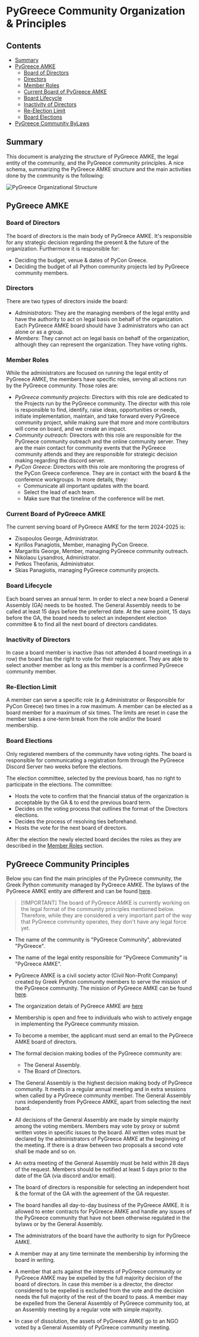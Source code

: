 # PyGreece Community Organization & Principles

## Contents

- [Summary](#summary)
- [PyGreece AMKE](#pygreece-amke)
  - [Board of Directors](#board-of-directors)
  - [Directors](#directors)
  - [Member Roles](#member-roles)
  - [Current Board of PyGreece AMKE](#current-board-of-pygreece-amke)
  - [Board Lifecycle](#board-lifecycle)
  - [Inactivity of Directors](#inactivity-of-directors)
  - [Re-Election Limit](#re-election-limit)
  - [Board Elections](#board-elections)
- [PyGreece Community ByLaws](#pygreece-community-bylaws)

## Summary

This document is analyzing the structure of PyGreece AMKE, the legal entity of the
community, and the PyGreece community principles. A nice schema, summarizing the PyGreece
AMKE structure and the main activities done by the community is the following:

![PyGreece Organizational Structure](../../assets/img/pygreece_organizational_structure.jpg)

## PyGreece AMKE

### Board of Directors

The board of directors is the main body of PyGreece AMKE. It's responsible for any
strategic decision regarding the present & the future of the organization. Furthermore it
is responsible for:

- Deciding the budget, venue & dates of PyCon Greece.
- Deciding the budget of all Python community projects led by PyGreece community members.

### Directors

There are two types of directors inside the board:

- _Administrators_: They are the managing members of the legal entity and have the
  authority to act on legal basis on behalf of the organization. Each PyGreece AMKE board
  should have 3 administrators who can act alone or as a group.
- _Members_: They cannot act on legal basis on behalf of the organization, although they
  can represent the organization. They have voting rights.

### Member Roles

While the administrators are focused on running the legal entity of PyGreece AMKE, the
members have specific roles, serving all actions run by the PyGreece community. Those
roles are:

- _PyGreece community projects_: Directors with this role are dedicated to the Projects
  run by the PyGreece community. The director with this role is responsible to find,
  identify, raise ideas, opportunities or needs, initiate implementation, maintain, and
  take forward every PyGreece community project, while making sure that more and more
  contributors will come on board, and we create an impact.
- _Community outreach_: Directors with this role are responsible for the PyGreece
  community outreach and the online community server. They are the main contact for
  community events that the PyGreece community attends and they are responsible for
  strategic decision making regarding the discord server.
- _PyCon Greece_: Directors with this role are monitoring the progress of the PyCon Greece
  conference. They are in contact with the board & the conference workgroups. In more
  details, they:
  - Communicate all important updates with the board.
  - Select the lead of each team.
  - Make sure that the timeline of the conference will be met.

### Current Board of PyGreece AMKE

The current serving board of PyGreece AMKE for the term 2024-2025 is:

- Zisopoulos George, Administrator.
- Kyrillos Panagiotis, Member, managing PyCon Greece.
- Margaritis George, Member, managing PyGreece community outreach.
- Nikolaou Lysandros, Administrator.
- Petkos Theofanis, Administrator.
- Skias Panagiotis, managing PyGreece community projects.

### Board Lifecycle

Each board serves an annual term. In order to elect a new board a General Assembly (GA)
needs to be hosted. The General Assembly needs to be called at least 15 days before the
preferred date. At the same point, 15 days before the GA, the board needs to select an
independent election committee & to find all the next board of directors candidates.

### Inactivity of Directors

In case a board member is inactive (has not attended 4 board meetings in a row) the board
has the right to vote for their replacement. They are able to select another member as
long as this member is a confirmed PyGreece community member.

### Re-Election Limit

A member can serve a specific role (e.g Administrator or Responsible for PyCon Greece) two
times in a row maximum. A member can be elected as a board member for a maximum of six
times. The limits are reset in case the member takes a one-term break from the role and/or
the board membership.

### Board Elections

Only registered members of the community have voting rights. The board is responsible for
communicating a registration form through the PyGreece Discord Server two weeks before the
elections.

The election committee, selected by the previous board, has no right to participate in the
elections. The committee:

- Hosts the vote to confirm that the financial status of the organization is acceptable by
  the GA & to end the previous board term.
- Decides on the voting process that outlines the format of the Directors elections.
- Decides the process of resolving ties beforehand.
- Hosts the vote for the next board of directors.

After the election the newly elected board decides the roles as they are described in the
[Member Roles](#member-roles) section.

## PyGreece Community Principles

Below you can find the main principles of the PyGreece community, the Greek Python
community managed by PyGreece AMKE. The bylaws of the PyGreece AMKE entity are different
and can be found [here](https://publicity.businessportal.gr/company/180308907000).

> [!IMPORTANT] The board of PyGreece AMKE is currently working on the legal format of the
> community principles mentioned below. Therefore, while they are considered a very
> important part of the way that PyGreece community operates, they don't have any legal
> force yet.

- The name of the community is "PyGreece Community", abbreviated "PyGreece".

- The name of the legal entity responsible for "PyGreece Community" is "PyGreece AMKE".

- PyGreece AMKE is a civil society actor (Civil Non-Profit Company) created by Greek
  Python community members to serve the mission of the PyGreece community. The mission of
  PyGreece AMKE can be found [here](../about/en.md#mission).

- The organization detals of PyGreece AMKE are [here](../about/en.md#organization-details)

- Membership is open and free to individuals who wish to actively engage in implementing
  the PyGreece community mission.

- To become a member, the applicant must send an email to the PyGreece AMKE board of directors.

<!-- TODO: Provide a form for member registration -->

- The formal decision making bodies of the PyGreece community are:

  - The General Assembly.
  - The Board of Directors.

- The General Assembly is the highest decision making body of PyGreece community. It meets
  in a regular annual meeting and in extra sessions when called by a PyGreece community
  member. The General Assembly runs independently from PyGreece AMKE, apart from
  selecting the next board.

- All decisions of the General Assembly are made by simple majority among the voting
  members. Members may vote by proxy or submit written votes in specific issues to the
  board. All written votes must be declared by the administrators of PyGreece AMKE at the
  beginning of the meeting. If there is a draw between two proposals a second vote shall
  be made and so on.

- An extra meeting of the General Assembly must be held within 28 days of the request.
  Members should be notified at least 5 days prior to the date of the GA (via discord
  and/or email).

- The board of directors is responsible for selecting an independent host & the format of the
  GA with the agreement of the GA requester.

- The board handles all day-to-day business of the PyGreece AMKE. It is allowed to enter
  contracts for PyGreece AMKE and handle any issues of the PyGreece community that have
  not been otherwise regulated in the bylaws or by the General Assembly.

- The administrators of the board have the authority to sign for PyGreece AMKE.

- A member may at any time terminate the membership by informing the board in writing.

- A member that acts against the interests of PyGreece community or PyGreece AMKE may be
  expelled by the full majority decision of the board of directors. In case this member is
  a director, the director considered to be expelled is excluded from the vote and the
  decision needs the full majority of the rest of the board to pass. A member may be
  expelled from the General Assembly of PyGreece community too, at an Assembly meeting by
  a regular vote with simple majority.

- In case of dissolution, the assets of PyGreece AMKE go to an NGO voted by a General
  Assembly of PyGreece community meeting.
